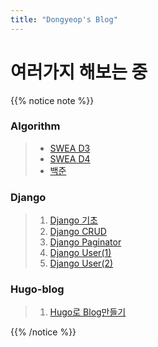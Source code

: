 ```yaml
---
title: "Dongyeop's Blog"
---
```


# 여러가지 해보는 중

{{% notice note %}}

### Algorithm

> - [SWEA D3](https://dongyeopgu.github.io/cont_2/d3.html)
> - [SWEA D4](https://dongyeopgu.github.io/cont_2/d4.html)
> - [백준](https://dongyeopgu.github.io/cont_2/baekjoon.html)

### Django

> 1. [Django 기초](https://dongyeopgu.github.io/cont/django_start.html)
> 2. [Django CRUD](https://dongyeopgu.github.io/cont/django_crud.html)
> 3. [Django Paginator](https://dongyeopgu.github.io/cont/django_paginator.html)
> 4. [Django User(1)](https://dongyeopgu.github.io/cont/django_login.html)
> 5. [Django User(2)](https://dongyeopgu.github.io/cont/django_change_user.html)

### Hugo-blog

>1. [Hugo로 Blog만들기](https://dongyeopgu.github.io/hugo-blog.html)

{{% /notice %}}

